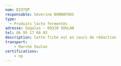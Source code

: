 ```yaml
---
nom: BIOTOP
responsable: Séverine BONNAFOUS
type:
  - Produits lacto fermentés 
adresse: Segalas - 09320 SOULAN
tel: 06 95 17 66 93
description: Cette fiche est en cours de rédaction
transport:
    - Marché Soulan
certifications:
    - np
---
```

